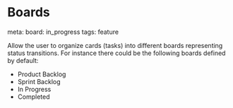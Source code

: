 # Boards

meta:
  board: in_progress
  tags: feature

Allow the user to organize cards (tasks) into different boards representing
status transitions. For instance there could be the following boards defined
by default:

* Product Backlog
* Sprint Backlog
* In Progress
* Completed
